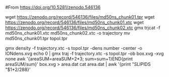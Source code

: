 #From https://doi.org/10.5281/zenodo.546136

wget https://zenodo.org/record/546136/files/md50ns_chunk01.tpr
wget https://zenodo.org/record/546136/files/md50ns_chunk01.xtc
wget https://zenodo.org/record/546136/files/md50ns_chunk02.xtc
gmx trjcat -f md50ns_chunk01.xtc md50ns_chunk02.xtc -o trajectory
mv md50ns_chunk01.tpr topol.tpr

gmx density -f trajectory.xtc -s topol.tpr -dens number  -center -o IONdens.xvg
echo 0 | gmx traj -f trajectory.xtc -s topol.tpr -ob box.xvg -xvg none
awk '{areaSUM=areaSUM+$2*$3; sum=sum+1}END{print areaSUM/sum}' box.xvg > area.dat
cat area.dat | awk '{print "SLIPIDS  "$1*2/288}'
